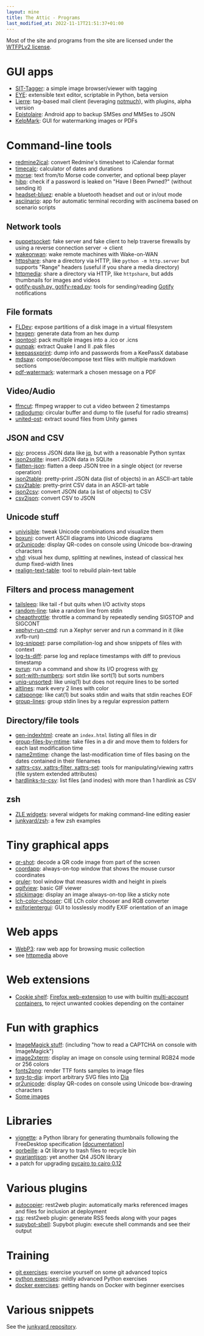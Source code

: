 ```yaml
---
layout: mine
title: The Attic - Programs
last_modified_at: 2022-11-17T21:51:37+01:00
---
```


Most of the site and programs from the site are licensed under the [WTFPLv2 license](wtfpl).

# GUI apps #

- [SIT-Tagger](sit-tagger): a simple image browser/viewer with tagging
- [EYE](https://gitlab.com/hydrargyrum/eye): extensible text editor, scriptable in Python, beta version
- [Lierre](https://gitlab.com/hydrargyrum/lierre): tag-based mail client (leveraging [notmuch](https://notmuchmail.org/)), with plugins, alpha version
- [Epistolaire](epistolaire): Android app to backup SMSes *and* MMSes to JSON
- [KelpMark](https://gitlab.com/hydrargyrum/kelpmark): GUI for watermarking images or PDFs


# Command-line tools #

- [redmine2ical](redmine2ical): convert Redmine's timesheet to iCalendar format
- [timecalc](timecalc): calculator of dates and durations
- [morse](morse): text from/to Morse code converter, and optional beep player
- [hibp](hibp): check if a password is leaked on "Have I Been Pwned?" (without sending it)
- [headset-bluez](https://gitlab.com/hydrargyrum/attic/-/tree/master/headset-bluez): enable a bluetooth headset and out or in/out mode
- [asciinario](https://gitlab.com/hydrargyrum/asciinario): app for automatic terminal recording with asciinema based on scenario scripts


## Network tools

- [puppetsocket](https://gitlab.com/hydrargyrum/gopuppetsocket): fake server and fake client to help traverse firewalls by using a reverse connection server -> client
- [wakeonwan](wakeonwan): wake remote machines with Wake-on-WAN
- [httpshare](https://gitlab.com/hydrargyrum/attic/-/tree/master/httpshare): share a directory via HTTP, like `python -m http.server` but supports "Range" headers (useful if you share a media directory)
- [httpmedia](https://gitlab.com/hydrargyrum/httpmedia): share a directory via HTTP, like `httpshare`, but adds thumbnails for images and videos
- [gotify-push.py, gotify-read.py](https://gitlab.com/hydrargyrum/attic/-/tree/master/gotify-tools): tools for sending/reading [Gotify](https://gotify.net/) notifications


## File formats ##

- [FLDev](fldev): expose partitions of a disk image in a virtual filesystem
- [hexgen](hexgen): generate data from an hex dump
- [iqontool](iqontool): pack multiple images into a .ico or .icns
- [qunpak](qunpak): extract Quake I and II .pak files
- [keepassxprint](keepassxprint): dump info and passwords from a KeePassX database
- [mdsaw](mdsaw): compose/decompose text files with multiple markdown sections
- [pdf-watermark](https://gitlab.com/hydrargyrum/attic/-/tree/master/pdf-watermark): watermark a chosen message on a PDF


## Video/Audio ##

- [ffmcut](https://gitlab.com/hydrargyrum/attic/-/tree/master/ffmcut): ffmpeg wrapper to cut a video between 2 timestamps
- [radiodump](https://gitlab.com/hydrargyrum/attic/-/tree/master/radiodump): circular buffer and dump to file (useful for radio streams)
- [united-ost](https://gitlab.com/hydrargyrum/united-ost): extract sound files from Unity games


## JSON and CSV

- [pjy](https://pypi.org/project/pjy/): process JSON data like [jq](https://stedolan.github.io/jq/), but with a reasonable Python syntax
- [json2sqlite](jsontools/json2sqlite.html): insert JSON data in SQLite
- [flatten-json](https://gitlab.com/hydrargyrum/attic/-/tree/master/flatten-json): flatten a deep JSON tree in a single object (or reverse operation)
- [json2table](jsontools/json2table.html): pretty-print JSON data (list of objects) in an ASCII-art table
- [csv2table](https://gitlab.com/hydrargyrum/attic/-/tree/master/csv2table): pretty-print CSV data in an ASCII-art table
- [json2csv](jsontools/json2csv.html): convert JSON data (a list of objects) to CSV
- [csv2json](https://gitlab.com/hydrargyrum/attic/-/tree/master/csv2json): convert CSV to JSON


## Unicode stuff ##

- [univisible](univisible): tweak Unicode combinations and visualize them
- [boxuni](boxuni): convert ASCII diagrams into Unicode diagrams
- [qr2unicode](qr2unicode): display QR-codes on console using Unicode box-drawing characters
- [vhd](vhd): visual hex dump, splitting at newlines, instead of classical hex dump fixed-width lines
- [realign-text-table](https://gitlab.com/hydrargyrum/attic/-/tree/master/realign-text-table): tool to rebuild plain-text table


## Filters and process management ##

- [tailsleep](tailsleep): like tail -f but quits when I/O activity stops
- [random-line](https://gitlab.com/hydrargyrum/attic/-/blob/master/random-line/random-line): take a random line from stdin
- [cheapthrottle](https://gitlab.com/hydrargyrum/attic/-/blob/master/cheapthrottle/cheapthrottle): throttle a command by repeatedly sending SIGSTOP and SIGCONT
- [xephyr-run-cmd](https://gitlab.com/hydrargyrum/attic/-/tree/master/xephyr-run-cmd): run a Xephyr server and run a command in it (like xvfb-run)
- [log-snippet](https://gitlab.com/hydrargyrum/attic/-/tree/master/log-snippet): parse compilation-log and show snippets of files with context
- [log-ts-diff](https://gitlab.com/hydrargyrum/attic/-/tree/master/log-ts-diff): parse log and replace timestamps with diff to previous timestamp
- [pvrun](https://gitlab.com/hydrargyrum/attic/-/tree/master/pvrun): run a command and show its I/O progress with [pv](http://www.ivarch.com/programs/pv.shtml)
- [sort-with-numbers](https://gitlab.com/hydrargyrum/attic/-/tree/master/sort-with-numbers): sort stdin like sort(1) but sorts numbers
- [uniq-unsorted](https://gitlab.com/hydrargyrum/attic/-/tree/master/uniq-unsorted): like uniq(1) but does not require lines to be sorted
- [altlines](https://gitlab.com/hydrargyrum/attic/-/tree/master/altlines): mark every 2 lines with color
- [catsponge](https://gitlab.com/hydrargyrum/attic/-/tree/master/catsponge): like cat(1) but soaks stdin and waits that stdin reaches EOF
- [group-lines](https://gitlab.com/hydrargyrum/attic/-/tree/master/group-lines): group stdin lines by a regular expression pattern


## Directory/file tools ##

- [gen-indexhtml](https://gitlab.com/hydrargyrum/attic/-/tree/master/gen-indexhtml): create an `index.html` listing all files in dir
- [group-files-by-mtime](https://gitlab.com/hydrargyrum/attic/-/tree/master/group-files-by-mtime): take files in a dir and move them to folders for each last modification time
- [name2mtime](https://gitlab.com/hydrargyrum/name2mtime): change the last-modification time of files basing on the dates contained in their filenames
- [xattrs-csv, xattrs-filter, xattrs-set](https://gitlab.com/hydrargyrum/attic/-/tree/master/xattr-tools): tools for manipulating/viewing xattrs (file system extended attributes)
- [hardlinks-to-csv](https://gitlab.com/hydrargyrum/attic/-/tree/master/hardlinks-to-csv): list files (and inodes) with more than 1 hardlink as CSV


## zsh

- [ZLE widgets](https://gitlab.com/hydrargyrum/zsh-stuff): several widgets for making command-line editing easier
- [junkyard/zsh](https://gitlab.com/hydrargyrum/junkyard/-/tree/main/zsh): a few zsh examples


# Tiny graphical apps #

- [qr-shot](qr-shot): decode a QR code image from part of the screen
- [coordapp](coordapp): always-on-top window that shows the mouse cursor coordinates
- [qruler](qruler): tool window that measures width and height in pixels
- [qgifview](https://gitlab.com/hydrargyrum/attic/-/tree/master/qgifview): basic GIF viewer
- [stickimage](stickimage): display an image always-on-top like a sticky note
- [lch-color-chooser](https://gitlab.com/hydrargyrum/attic/-/tree/master/lch-color-chooser): CIE LCh color chooser and RGB converter
- [exiforientergui](https://gitlab.com/hydrargyrum/attic/-/tree/master/exiforientergui): GUI to losslessly modify EXIF orientation of an image


# Web apps
- [WebP3](https://gitlab.com/hydrargyrum/webp3): raw web app for browsing music collection
- see [httpmedia](https://gitlab.com/hydrargyrum/httpmedia) above


# Web extensions
- [Cookie shelf](https://gitlab.com/hydrargyrum/cookie-shelf): [Firefox web-extension](https://addons.mozilla.org/en-US/firefox/addon/cookie-shelf/) to use with builtin [multi-account containers](https://addons.mozilla.org/en-US/firefox/addon/multi-account-containers/), to reject unwanted cookies depending on the container


# Fun with graphics #

- [ImageMagick stuff](magick): (including "how to read a CAPTCHA on console with ImageMagick")
- [image2xterm](image2xterm): display an image on console using terminal RGB24 mode or 256 colors
- [fonts2png](fonts2png): render TTF fonts samples to image files
- [svg-to-dia](https://gitlab.com/hydrargyrum/svg-to-dia): import arbitrary SVG files into [Dia](https://wiki.gnome.org/Apps/Dia/)
- [qr2unicode](qr2unicode): display QR-codes on console using Unicode box-drawing characters
- [Some images](gfx)


# Libraries #

- [vignette](https://pypi.org/project/vignette/): a Python library for generating thumbnails following the FreeDesktop specification [[documentation](https://vignette.readthedocs.io)]
- [qorbeille](https://gitlab.com/hydrargyrum/qorbeille): a Qt library to trash files to recycle bin
- [qvariantjson](https://gitlab.com/hydrargyrum/qvariantjson): yet another Qt4 JSON library
- a patch for upgrading [pycairo to cairo 0.12](py2cairo)


# Various plugins #

- [autocopier](r2w_plugins): rest2web plugin: automatically marks referenced images and files for inclusion at deployment
- [rss](r2w_plugins): rest2web plugin: generate RSS feeds along with your pages
- [supybot-shell](https://gitlab.com/hydrargyrum/attic/-/tree/master/supybot-shell/Shell): Supybot plugin: execute shell commands and see their output


# Training #

- [git exercises](https://framagit.org/git-exercises/index): exercise yourself on some git advanced topics
- [python exercises](https://gitlab.com/hydrargyrum/python-exercises): mildly advanced Python exercises
- [docker exercises](): getting hands on Docker with beginner exercises


# Various snippets

See the [junkyard repository](https://gitlab.com/hydrargyrum/junkyard).

